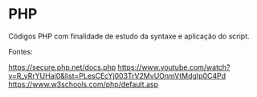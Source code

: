 # PHP

Códigos PHP com finalidade de estudo da syntaxe e aplicação do script.

Fontes:

https://secure.php.net/docs.php
https://www.youtube.com/watch?v=R_yRrYUHai0&list=PLesCEcYj003TrV2MvUOnmVtMdgIp0C4Pd
https://www.w3schools.com/php/default.asp
